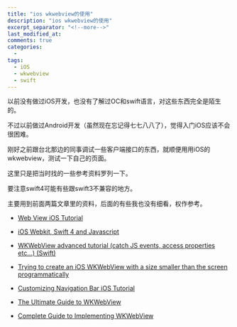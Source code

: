 ```yaml
---
title: "ios wkwebview的使用"
description: "ios wkwebview的使用"
excerpt_separator: "<!--more-->"
last_modified_at: 
comments: true
categories:
  -
tags:
  - iOS
  - wkwebview
  - swift
---
```


以前没有做过iOS开发，也没有了解过OC和swift语言，对这些东西完全是陌生的。

不过以前做过Android开发（虽然现在忘记得七七八八了），觉得入门iOS应该不会很困难。

刚好之前跟台北那边的同事调试一些客户端接口的东西，就顺便用用iOS的wkwebview，测试一下自己的页面。

这里只是把当时找的一些参考资料罗列一下。

要注意swift4可能有些跟swift3不兼容的地方。

主要用到前面两篇文章里的资料，后面的有些我也没有细看，权作参考。

* <site><a target="_blank" href="https://www.ioscreator.com/tutorials/webview-ios-tutorial-ios11">Web View iOS Tutorial</a></site>

* <site><a target="_blank" href="http://benoitpasquier.com/ios-webkit-swift-and-javascript/">iOS Webkit, Swift 4 and Javascript</a></site>

* <site><a target="_blank" href="https://mislavjavor.github.io/2016-03-08/WKWebView-advanced-tutorial/">WKWebView advanced tutorial (catch JS events, access properties etc...) (Swift)</a></site>

* <site><a target="_blank" href="https://stackoverflow.com/questions/38044233/trying-to-create-an-ios-wkwebview-with-a-size-smaller-than-the-screen-programmat">Trying to create an iOS WKWebView with a size smaller than the screen programmatically</a></site>

* <site><a target="_blank" href="https://www.ioscreator.com/tutorials/customizing-navigation-bar-ios-tutorial-ios10">Customizing Navigation Bar iOS Tutorial</a></site>

* <site><a target="_blank" href="https://www.hackingwithswift.com/articles/112/the-ultimate-guide-to-wkwebview">The Ultimate Guide to WKWebView</a></site>

* <site><a target="_blank" href="https://samwize.com/2016/06/08/complete-guide-to-implementing-wkwebview/">Complete Guide to Implementing WKWebView</a></site>
